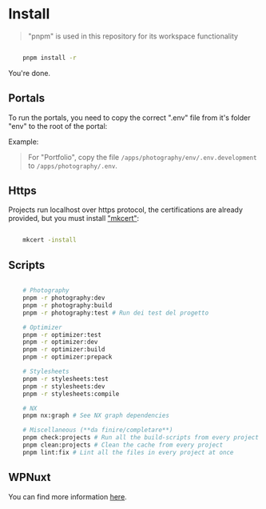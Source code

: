 # Install

> "pnpm" is used in this repository for its workspace functionality

```bash

    pnpm install -r

```

You're done.

## Portals

To run the portals, you need to copy the correct ".env" file from it's folder "env" to the root of the portal:

Example:

> For "Portfolio", copy the file `/apps/photography/env/.env.development` to `/apps/photography/.env`.

## Https

Projects run localhost over https protocol, the certifications are already provided, but you must install ["mkcert"](https://github.com/FiloSottile/mkcert):

```bash

    mkcert -install

```

## Scripts

```bash

    # Photography
    pnpm -r photography:dev
    pnpm -r photography:build
    pnpm -r photography:test # Run dei test del progetto

    # Optimizer
    pnpm -r optimizer:test
    pnpm -r optimizer:dev
    pnpm -r optimizer:build
    pnpm -r optimizer:prepack

    # Stylesheets
    pnpm -r stylesheets:test
    pnpm -r stylesheets:dev
    pnpm -r stylesheets:compile

    # NX
    pnpm nx:graph # See NX graph dependencies

    # Miscellaneous (**da finire/completare**)
    pnpm check:projects # Run all the build-scripts from every project to check that everything work as expected
    pnpm clean:projects # Clean the cache from every project
    pnpm lint:fix # Lint all the files in every project at once

```

## WPNuxt

You can find more information [here](https://wpnuxt.com/).
